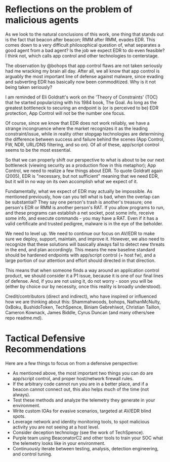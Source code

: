# Reflections on the problem of malicious agents
As we look to the natural conclusions of this work, one thing that stands out is the fact that beacon after beacon; RMM after RMM, evades EDR. This comes down to a very difficult philosophical question of, what separates a good agent from a bad agent? Is the job we expect EDR to do even feasible? I think not, which calls app control and other technologies to centerstage.

The observation by @bohops that app control flaws are not taken seriously had me wracking my brain all day. After all, we all know that app control is arguably the most important line of defense against malware, since evading and subverting EDR has basically now been commoditized. Why is it not being taken seriously?

I am reminded of Eli Goldratt's work on the 'Theory of Constraints' (TOC) that he started popularizing with his 1984 book, The Goal. As long as the greatest bottleneck to securing an endpoint is (or is perceived to be) EDR protection, App Control will not be the number one focus. 

Of course, since we know that EDR does not work reliably, we have a strange incongruence where the market recognizes it as the leading constraint/issue, while in reality other stopgap technologies are determining the difference between success and failure behind the scenes (App Control, FW, NDR, URL/DNS filtering, and so on). Of all of these, app/script control seems to be the most essential.  

So that we can properly shift our perspective to what is about to be our next bottleneck (viewing security as a production flow in this metaphor); App Control, we need to realize a few things about EDR. To quote Goldratt again (2005), EDR is "necessary, but not sufficient" meaning that we need EDR, but it will in no way on its own accomplish what we expect of it.

Fundamentally, what we expect of EDR may actually be impossible. As mentioned previously, how can you tell what is bad, when the overlap can be substantial? They say one person's trash is another's treasure; one person's EDR or RMM is another person's RAT. If you allow programs to run, and these programs can establish a net socket, post some info, receive some info, and execute commands - you may have a RAT. Even if it has a valid certificate and trusted pedigree, malware is in the eye of the beholder. 

We need to level up. We need to continue our focus on AV/EDR to make sure we deploy, support, maintain, and improve it. However, we also need to recognize that these solutions will basically always fail to detect new threats in the end, and plan accordingly. This means the new baseline standard should be hardened endpoints with app/script control (+ host fw), and a large portion of our attention and effort should directed in that direction.

This means that when someone finds a way around an application control product, we should consider it a P1 issue, because it is one of our final lines of defense. And, if you are not using it, do not worry - soon you will be (either by choice our by necessity, once this reality is broadly understood). 

Credit/contributors (direct and indirect), who have inspired or influenced how we are thinking about this: Shammahwoods, bohops, NathanMcNulty, 0xBoku, BushidoToken, TechSpence, Biniam Gebrehiwot, Christian Taillon, Cameron Kownack, James Biddle, Cyrus Duncan (and many others/see repo readme.md).

# Tactical Defensive Recommendations 

Here are a few things to focus on from a defensive perspective:
 - As mentioned above, the most important two things you can do are app/script control, and proper host/network firewall rules.
 - If the arbitrary code cannot run you are in a better place, and if a beacon cannot connect out, this also helps much of the time (not always).
 - Test these methods and analyze the telemetry they generate in your environment.
 - Write custom IOAs for evasive scenarios, targeted at AV/EDR blind spots.
 - Leverage network and identity monitoring tools, to spot malicious activity you are not seeing at a host level.
 - Consider deception technology (see the work of TechSpence).
 - Purple team using BeaconatorC2 and other tools to train your SOC what the telemetry looks like in your environment.
 - Continuously iterate between testing, analysis, detection engineering, and control tuning.
